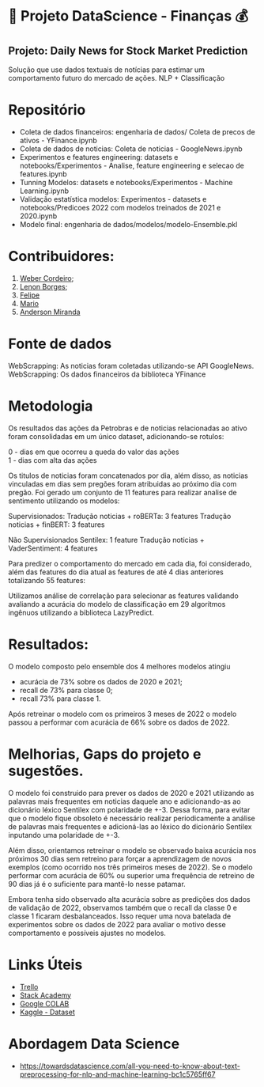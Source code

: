 # 🚀 Projeto DataScience - Finanças 💰


## Projeto: **Daily News for Stock Market Prediction**

Solução que use dados textuais de notícias para estimar um comportamento futuro do mercado de ações.
NLP + Classificação

# Repositório
- Coleta de dados financeiros: engenharia de dados/ Coleta de precos de ativos - YFinance.ipynb
- Coleta de dados de noticias: Coleta de noticias - GoogleNews.ipynb
- Experimentos e features engineering: datasets e notebooks/Experimentos - Analise, feature engineering e selecao de features.ipynb
- Tunning Modelos: datasets e notebooks/Experimentos - Machine Learning.ipynb
- Validação estatística modelos: Experimentos - datasets e notebooks/Predicoes 2022 com modelos treinados de 2021 e 2020.ipynb
- Modelo final: engenharia de dados/modelos/modelo-Ensemble.pkl

# Contribuidores:

1. [Weber Cordeiro](https://github.com/webercg);
2. [Lenon Borges](https://github.com/lenonborges);
3. [Felipe](https://github.com/felipeps1)
4. [Mario]()
5. [Anderson Miranda](https://github.com/aluipio)

# Fonte de dados

WebScrapping: As noticias foram coletadas utilizando-se API GoogleNews. 
WebScrapping: Os dados financeiros da biblioteca YFinance

# Metodologia

Os resultados das ações da Petrobras e de noticias relacionadas ao ativo foram consolidadas em um único dataset, adicionando-se rotulos:

0 - dias em que ocorreu a queda do valor das ações  
1 - dias com alta das ações  

Os titulos de noticias foram concatenados por dia, além disso, as noticias vinculadas em dias sem pregões foram atribuidas ao próximo dia com pregão. Foi gerado um conjunto de 11 features para realizar analise de sentimento utilizando os modelos:

Supervisionados:
Tradução noticias + roBERTa: 3 features
Tradução noticias + finBERT: 3 features

Não Supervisionados
Sentilex: 1 feature
Tradução noticias + VaderSentiment: 4 features

Para predizer o comportamento do mercado em cada dia, foi considerado, além das features do dia atual as features de até 4 dias anteriores totalizando 55 features:

Utilizamos análise de correlação para selecionar as features validando avaliando a acurácia do modelo de classificação em 29 algorítmos ingênuos utilizando a biblioteca LazyPredict.

# Resultados:

O modelo composto pelo ensemble dos 4 melhores modelos atingiu

- acurácia de 73% sobre os dados de 2020 e 2021;   
- recall de 73% para classe 0;  
- recall 73% para classe 1.  

Após retreinar o modelo com os primeiros 3 meses de 2022 o modelo passou a performar com acurácia de 66% sobre os dados de 2022.

# Melhorias, Gaps do projeto e sugestões.

O modelo foi construido para prever os dados de 2020 e 2021 utilizando as palavras mais frequentes em noticias daquele ano e adicionando-as ao dicionário léxico Sentilex com polaridade de +-3. Dessa forma, para evitar que o modelo fique obsoleto é necessário realizar periodicamente a análise de palavras mais frequentes e adicioná-las ao léxico do dicionário Sentilex inputando uma polaridade de +-3. 

Além disso, orientamos retreinar o modelo se observado baixa acurácia nos próximos 30 dias sem retreino para forçar a aprendizagem de novos exemplos (como ocorrido nos três primeiros meses de 2022). Se o modelo performar com acurácia de 60% ou superior uma frequência de retreino de 90 dias já é o suficiente para mantê-lo nesse patamar.

Embora tenha sido observado alta acurácia sobre as predições dos dados de validação de 2022, observamos também que o recall da classe 0 e classe 1 ficaram desbalanceados. Isso requer uma nova batelada de experimentos sobre os dados de 2022 para avaliar o motivo desse comportamento e possíveis ajustes no modelos. 

# Links Úteis

- [Trello](https://trello.com/b/oWJT0AQw/stack-labs-3-edi%C3%A7%C3%A3o)
- [Stack Academy](https://stackacademy.com.br)
- [Google COLAB](https://colab.research.google.com/?hl=pt_BR)
- [Kaggle - Dataset](https://www.kaggle.com)


# Abordagem Data Science
- https://towardsdatascience.com/all-you-need-to-know-about-text-preprocessing-for-nlp-and-machine-learning-bc1c5765ff67

